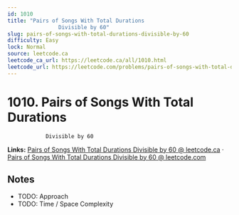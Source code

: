 ```yaml
--- 
id: 1010
title: "Pairs of Songs With Total Durations
                Divisible by 60"
slug: pairs-of-songs-with-total-durations-divisible-by-60
difficulty: Easy
lock: Normal
source: leetcode.ca
leetcode_ca_url: https://leetcode.ca/all/1010.html
leetcode_url: https://leetcode.com/problems/pairs-of-songs-with-total-durations-divisible-by-60/
---
```


# 1010. Pairs of Songs With Total Durations
                Divisible by 60

**Links:** [Pairs of Songs With Total Durations
                Divisible by 60 @ leetcode.ca](https://leetcode.ca/all/1010.html) · [Pairs of Songs With Total Durations
                Divisible by 60 @ leetcode.com](https://leetcode.com/problems/pairs-of-songs-with-total-durations-divisible-by-60/)

## Notes
- TODO: Approach
- TODO: Time / Space Complexity
